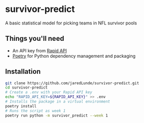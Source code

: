 # survivor-predict
A basic statistical model for picking teams in NFL survivor pools

## Things you'll need
- An API key from [Rapid API](https://rapidapi.com/theoddsapi/api/live-sports-odds/endpoints)
- [Poetry](https://poetry.eustace.io/) for Python dependency management and packaging
## Installation
```bash
git clone https://github.com/jaredLunde/survivor-predict.git
cd survivor-predict
# Create a .env with your Rapid API key
echo "RAPID_API_KEY=${RAPID_API_KEY}" >> .env
# Installs the package in a virtual environment
poetry install
# Runs the script as week 1
poetry run python -m survivor_predict --week 1
```
